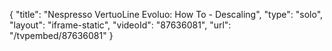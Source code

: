{
    "title": "Nespresso VertuoLine Evoluo: How To - Descaling",
    "type": "solo",
    "layout": "iframe-static",
    "videoId": "87636081",
    "url": "\/tvpembed\/87636081"
}
